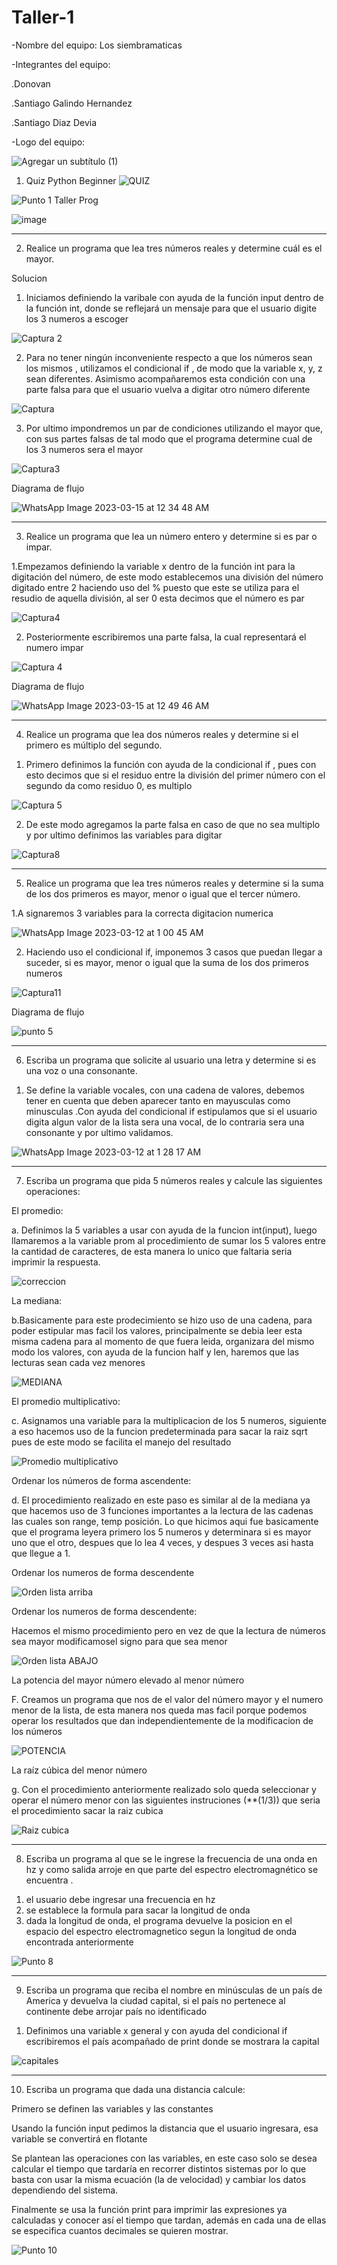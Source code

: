 # Taller-1

-Nombre del equipo: Los siembramaticas

-Integrantes del equipo: 

  .Donovan
  
  .Santiago Galindo Hernandez
  
  .Santiago Diaz Devia
  
  -Logo del equipo:
  
  ![Agregar un subtítulo (1)](https://user-images.githubusercontent.com/124641609/225491729-a9d3e256-2600-4b8c-9b61-7f1409a82a73.png)


1) Quiz Python Beginner
![QUIZ](https://user-images.githubusercontent.com/124641609/224518688-a9d098e3-bd8e-408a-8e64-dcf4996af3f2.JPG)


![Punto 1 Taller Prog](https://user-images.githubusercontent.com/124641609/225380149-33462fd6-97a3-4ac5-94fc-df6085d63d90.png)


![image](https://user-images.githubusercontent.com/124641609/225488279-c8277990-7c22-48a2-9949-6113d06534b7.png)


---

2) Realice un programa que lea tres números reales y determine cuál es el mayor.

Solucion
1. Iniciamos definiendo la varibale con ayuda de la función input dentro de la función int, donde se reflejará un mensaje para que el usuario digite los 3 numeros a escoger

![Captura 2](https://user-images.githubusercontent.com/124641609/224518958-4b68a63f-dfb9-4d19-b1b6-837aad3eb51f.JPG)


2. Para no tener ningún inconveniente respecto a que los números sean los mismos , utilizamos el condicional if , de modo que la variable x, y, z sean diferentes. Asimismo acompañaremos esta condición con una parte falsa  para que el usuario vuelva a digitar otro número diferente 

![Captura](https://user-images.githubusercontent.com/124641609/224519409-031069df-c580-496d-a956-44ae853e9c35.JPG)

3. Por ultimo  impondremos un par de condiciones utilizando el mayor que, con sus partes falsas de tal modo que el programa determine cual de los 3 numeros sera el mayor 

![Captura3](https://user-images.githubusercontent.com/124641609/224519566-0d36b824-0ab9-4d52-8d7b-c8ec5753584c.JPG)

Diagrama de flujo

![WhatsApp Image 2023-03-15 at 12 34 48 AM](https://user-images.githubusercontent.com/124641609/225380473-53947ee3-a139-4f36-907c-d278264108d1.jpeg)

---

3) Realice un programa que lea un número entero y determine si es par o impar.

1.Empezamos definiendo la variable x  dentro de la función int para la digitación del número, de este modo establecemos una división del número digitado entre 2 haciendo uso del % puesto que este se utiliza para el resudio de aquella división, al ser 0 esta decimos que el número es par

![Captura4](https://user-images.githubusercontent.com/124641609/224519878-464108b4-a6c9-4007-b228-daf75b134d8b.JPG)

2. Posteriormente escribiremos una parte falsa, la cual representará el numero impar 


![Captura 4](https://user-images.githubusercontent.com/124641609/224520078-283b17da-f3a9-4b1f-9419-261838e8a962.JPG)

Diagrama de flujo

![WhatsApp Image 2023-03-15 at 12 49 46 AM](https://user-images.githubusercontent.com/124641609/225381144-804c5dc2-4cff-49f8-bd4d-9aac75940e92.jpeg)


---

4) Realice un programa que lea dos números reales y determine si el primero es múltiplo del segundo.

1. Primero definimos la función con ayuda de la condicional if , pues con esto decimos que si el residuo entre la división del primer número con el segundo da como residuo 0, es multiplo

![Captura 5](https://user-images.githubusercontent.com/124641609/224526839-8f2d06cd-2aa1-4aab-9263-90d2e619c703.JPG)

2. De este modo agregamos la parte falsa en caso de que no sea multiplo y por ultimo definimos las variables para digitar 

![Captura8](https://user-images.githubusercontent.com/124641609/224526909-e1f8f63d-f807-44b7-8208-662a8770cbac.JPG)

---

5) Realice un programa que lea tres números reales y determine si la suma de los dos primeros es mayor, menor o igual que el tercer número.

1.A signaremos 3 variables para la correcta digitacion numerica

![WhatsApp Image 2023-03-12 at 1 00 45 AM](https://user-images.githubusercontent.com/124641609/224527244-247b0588-8016-4b80-9d9a-ca5fb555034d.jpeg)

2. Haciendo uso el condicional if, imponemos 3 casos que puedan llegar a suceder, si es mayor, menor o igual que la suma de los dos primeros numeros

![Captura11](https://user-images.githubusercontent.com/124641609/224527890-77e7aa08-22a0-4bab-aff4-435e673d9399.JPG)

Diagrama de flujo

![punto 5](https://user-images.githubusercontent.com/124641609/225488556-4174b412-8ad7-4fa1-ae22-eb7f0c5e2fe0.jpg)

---

6) Escriba un programa que solicite al usuario una letra y determine si es una voz o una consonante.
1. Se define la variable vocales, con una cadena de valores, debemos tener en cuenta que deben aparecer tanto en mayusculas como minusculas .Con ayuda del condicional if estipulamos que si el usuario digita algun valor de la lista sera una vocal, de lo contraria sera una consonante y por ultimo validamos.



![WhatsApp Image 2023-03-12 at 1 28 17 AM](https://user-images.githubusercontent.com/124641609/224562603-02b36dc2-403c-4b36-8f9f-ef30e65beec0.jpeg)

---

7) Escriba un programa que pida 5 números reales y calcule las siguientes operaciones:

El promedio:

a. Definimos la 5 variables a usar con ayuda de la funcion int(input), luego llamaremos a la variable prom al procedimiento de sumar los 5 valores entre la cantidad de caracteres, de esta manera lo unico que faltaria seria  imprimir la respuesta.

![correccion](https://user-images.githubusercontent.com/124641609/225495735-35eee24a-9942-482b-9f33-8f1366a805fa.JPG)


La mediana:

b.Basicamente para este prodecimiento se hizo uso de una cadena, para poder estipular mas facil los valores, principalmente se debia leer esta misma cadena para al momento de que fuera leida, organizara del mismo modo los valores, con ayuda de la funcion half y len, haremos que las lecturas sean cada vez menores

![MEDIANA](https://user-images.githubusercontent.com/124641609/224569193-563aecce-42af-4f8e-9dea-80547c1b0f39.JPG)

El promedio  multiplicativo:

c. Asignamos una variable para la multiplicacion de los 5 numeros, siguiente a eso hacemos uso de la funcion predeterminada para sacar la raiz sqrt pues de este modo se facilita el manejo del resultado

![Promedio multiplicativo](https://user-images.githubusercontent.com/124641609/224571469-4d637106-ccf9-40d9-bd45-1f2dc3a6e1db.JPG)

Ordenar los números de forma ascendente:

d. El procedimiento realizado en este paso es similar al de la mediana ya que hacemos uso de 3 funciones importantes a la lectura de las cadenas las cuales son range, temp posición. Lo que hicimos aqui fue basicamente que el programa leyera primero los 5 numeros y determinara si es mayor uno que el otro, despues que lo lea 4 veces, y despues 3 veces asi hasta que llegue a 1.

Ordenar los numeros de forma descendente

![Orden lista arriba](https://user-images.githubusercontent.com/124641609/224571730-cb9c9e9b-9be3-46c9-8eaa-eeb82af273d9.JPG)

Ordenar los numeros de forma descendente:

Hacemos el mismo procedimiento pero en vez de que la lectura de números sea mayor modificamosel signo para que sea menor 

![Orden lista ABAJO](https://user-images.githubusercontent.com/124641609/224571903-9a0f267c-973c-4168-bad9-0e980361b375.JPG)

La potencia del mayor número elevado al menor número

F. Creamos un programa que nos de el valor del número mayor y el numero menor de la lista, de esta manera nos queda mas facil porque podemos operar los resultados que dan independientemente de la modificacion de los números 

![POTENCIA](https://user-images.githubusercontent.com/124641609/224572182-32cd5039-e1ca-455d-9e62-81a4675be080.JPG)

La raíz cúbica del menor número

g. Con el procedimiento anteriormente realizado solo queda seleccionar y operar el número menor con las siguientes instruciones (**(1/3)) que seria el procedimiento 
sacar la raiz cubica

![Raiz cubica](https://user-images.githubusercontent.com/124641609/224572500-bd8df539-3c22-4171-ae4b-e770951b7c45.JPG)

---

8) Escriba un programa al que se le ingrese la frecuencia de una onda en hz y como salida arroje en que parte del espectro electromagnético se encuentra .

1. el usuario debe ingresar una frecuencia en hz
2. se establece la formula para sacar la longitud de onda
3. dada la longitud de onda, el programa devuelve la posicion en el espacio del espectro electromagnetico segun la longitud de onda encontrada anteriormente

![Punto 8](https://user-images.githubusercontent.com/124641609/225488849-ac71c618-b716-450e-89d5-9a8c30e95f72.JPG)


---

9) Escriba un programa que reciba el nombre en minúsculas de un país de America y devuelva la ciudad capital, si el país no pertenece al continente debe arrojar país no identificado 

1. Definimos una variable x general y con ayuda del condicional if escribiremos el país acompañado de print donde se mostrara la capital

![capitales](https://user-images.githubusercontent.com/124641609/224579756-7534a89f-c88e-4a91-85b7-ccb9be2dff41.JPG)

--- 

10) Escriba un programa que dada una distancia calcule:

Primero se definen las variables y las constantes

Usando la función input pedimos la distancia que el usuario ingresara, esa variable se convertirá en flotante 

Se plantean las operaciones con las variables, en este caso solo se desea calcular el tiempo que tardaría en recorrer distintos sistemas por lo que  basta con usar la misma ecuación (la de velocidad) y cambiar los datos dependiendo del sistema.

Finalmente se usa la función print para imprimir las expresiones ya calculadas y conocer así el tiempo que tardan, además en cada una de ellas se especifica cuantos decimales se quieren mostrar.

![Punto 10](https://user-images.githubusercontent.com/124641609/225490784-35143444-991b-48ba-897b-b35796feb18e.JPG)








